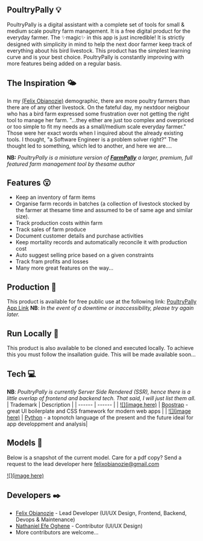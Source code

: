 ## PoultryPally 💡
PoultryPally is a digital assistant with a complete set of tools for small & medium scale poultry farm management.
It is a free digital product for the everyday farmer. The ✨magic✨ in this app is just incredible!
It is strictly designed with simplicity in mind to help the next door farmer keep track of everything about his bird livestock.
This product has the simplest learning curve and is your best choice.
PoultryPally is constantly improving with more features being added on a regular basis.

## The Inspiration 🌤️
In my [(Felix Obianozie)](felixobianozie@gmail.com) demographic, there are more poultry farmers than there are of any other livestock. On the fateful day, my nextdoor neigbour who has a bird farm expressed some frustration over not getting the right tool to manage her farm. "...they either are just too complex and overpriced or too simple to fit my needs as a small/medium scale everyday farmer." Those were her exact words when I inquired about the already existing tools. I thought, "a Software Engineer is a problem solver right?" The thought led to something, which led to another, and here we are...</smiles>.

**NB:** *PoultryPally is a miniature version of [**FarmPally**]() a larger, premium, full featured farm management tool by thesame author*

## Features 😮
- Keep an inventory of farm items
- Organise farm records in batches (a collection of livestock stocked by the farmer at thesame time and assumed to be of same age and similar size).
- Track production costs within farm
- Track sales of farm produce
- Document customer details and purchase activities
- Keep mortality records and automatically reconcile it with production cost
- Auto suggest selling price based on a given constraints
- Track fram profits and losses
- Many more great features on the way...

## Production 🚀
This product is available for free public use at the following link: [PoultryPally App Link]()
**NB**: *In the event of a downtime or inaccessibility, please try again later.*

## Run Locally 🏃
This product is also available to be cloned and executed locally. To achieve this you must follow the insallation guide. This will be made available soon...

## Tech 💻
**NB**: *PoultryPally is currently Server Side Rendered (SSR), hence there is a little overlap of frontend and backend tech. That said, I will just list them all.*
| Trademark | Description |
| ------ | ------ |
| [![](image here)]() | [Boostrap]() - great UI boilerplate and CSS framework for modern web apps |
| [![](image here)]() | [Python]() - a topnotch language of the present and the future ideal for app developpment and analysis|


## Models 🧱
Below is a snapshot of the current model. Care for a pdf copy? Send a request to the lead developer here [felixobianozie@gmail.com]()

[![](image here)]()

## Developers ✒️
- [Felix Obianozie](felixobianozie@gmail.com) - Lead Developer (UI/UX Design, Frontend, Backend, Devops & Maintenance)
- [Nathaniel Efe Oghene]() - Contributor (UI/UX Design)
- More contributors are welcome...